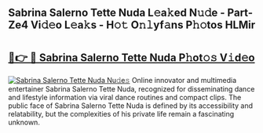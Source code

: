 ## Sabrina Salerno Tette Nuda L𝚎a𝚔ed N𝚞𝚍e - Part-Ze4 Vi𝚍𝚎o L𝚎a𝚔s - H𝚘𝚝 O𝚗𝚕yf𝚊ns P𝚑𝚘tos HLMir

# <h2><a href="http://kfbcw8w.oniu.top/?m=Sabrina+Salerno+Tette+Nuda">🔗👉 🔴 Sabrina Salerno Tette Nuda P𝚑ot𝚘𝚜 V𝚒d𝚎o</a></h2>

[![Sabrina Salerno Tette Nuda Nu𝚍e𝚜](https://i.imgur.com/0qMVB7G.gif)](http://kfbcw8w.oniu.top/?m=Sabrina+Salerno+Tette+Nuda)
Online innovator and multimedia entertainer Sabrina Salerno Tette Nuda, recognized for disseminating dance and lifestyle information via viral dance routines and compact clips. The public face of Sabrina Salerno Tette Nuda is defined by its accessibility and relatability, but the complexities of his private life remain a fascinating unknown.  

